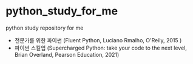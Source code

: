# python_study_for_me
python study repository for me 

- 전문가를 위한 파이썬 (Fluent Python, Luciano Rmalho, O'Reily, 2015 )
- 파이썬 스킬업 (Supercharged Python: take your code to the next level, Brian Overland, Pearson Education, 2021)
